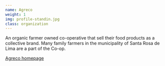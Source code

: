 ```yaml
---
name: Agreco
weight: 1
img: profile-standin.jpg
class: organization
---
```

An organic farmer owned co-operative that sell their food products as a collective brand.  Many family farmers in the municipality of Santa Rosa de Lima are a part of the Co-op.

 [Agreco homepage](http://www.agreco.com.br/)
